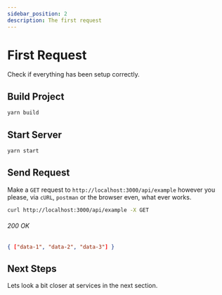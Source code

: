 ```yaml
---
sidebar_position: 2
description: The first request
---
```


# First Request

Check if everything has been setup correctly.

## Build Project

```bash
yarn build
```

## Start Server

```bash
yarn start
```

## Send Request

Make a `GET` request to `http://localhost:3000/api/example` however you please, via `cURL`, `postman` or the browser even, what ever works.

```bash
curl http://localhost:3000/api/example -X GET
```

###### 200 OK

```json
{ ["data-1", "data-2", "data-3"] }
```

## Next Steps

Lets look a bit closer at services in the next section.
